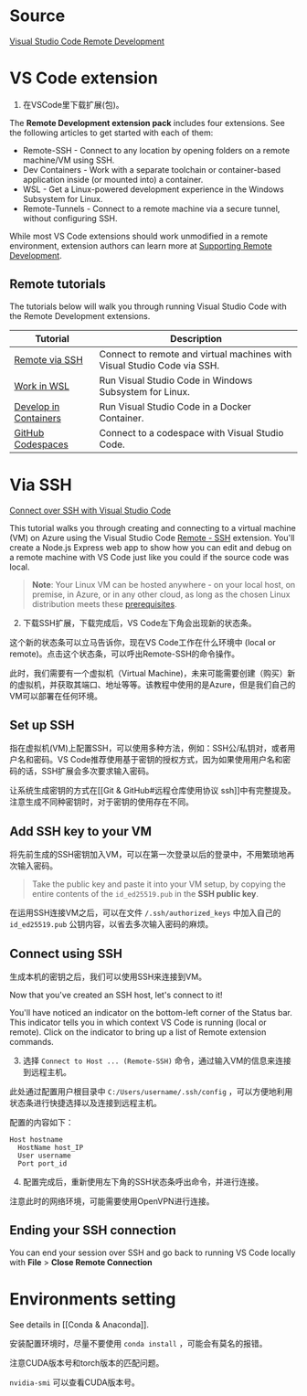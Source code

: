 # Source

[Visual Studio Code Remote Development](https://code.visualstudio.com/docs/remote/remote-overview)

# VS Code extension

1. 在VSCode里下载扩展(包)。

The **Remote Development extension pack** includes four extensions. See the following articles to get started with each of them:

- Remote-SSH - Connect to any location by opening folders on a remote machine/VM using SSH.
- Dev Containers - Work with a separate toolchain or container-based application inside (or mounted into) a container.
- WSL - Get a Linux-powered development experience in the Windows Subsystem for Linux.
- Remote-Tunnels - Connect to a remote machine via a secure tunnel, without configuring SSH.

While most VS Code extensions should work unmodified in a remote environment, extension authors can learn more at [Supporting Remote Development](https://code.visualstudio.com/api/advanced-topics/remote-extensions).

## Remote tutorials

The tutorials below will walk you through running Visual Studio Code with the Remote Development extensions.

| Tutorial | Description |
| ---- | ---- |
| [Remote via SSH](https://code.visualstudio.com/docs/remote/ssh-tutorial) | Connect to remote and virtual machines with Visual Studio Code via SSH. |
| [Work in WSL](https://code.visualstudio.com/docs/remote/wsl-tutorial) | Run Visual Studio Code in Windows Subsystem for Linux. |
| [Develop in Containers](https://code.visualstudio.com/docs/devcontainers/tutorial) | Run Visual Studio Code in a Docker Container. |
| [GitHub Codespaces](https://docs.github.com/github/developing-online-with-codespaces/using-codespaces-in-visual-studio-code) | Connect to a codespace with Visual Studio Code. |

# Via SSH

[Connect over SSH with Visual Studio Code](https://code.visualstudio.com/docs/remote/ssh-tutorial)

This tutorial walks you through creating and connecting to a virtual machine (VM) on Azure using the Visual Studio Code [Remote - SSH](https://marketplace.visualstudio.com/items?itemName=ms-vscode-remote.remote-ssh) extension. You'll create a Node.js Express web app to show how you can edit and debug on a remote machine with VS Code just like you could if the source code was local.

> **Note**: Your Linux VM can be hosted anywhere - on your local host, on premise, in Azure, or in any other cloud, as long as the chosen Linux distribution meets these [prerequisites](https://code.visualstudio.com/docs/remote/linux#_local-linux-prerequisites).

2. 下载SSH扩展，下载完成后，VS Code左下角会出现新的状态条。

这个新的状态条可以立马告诉你，现在VS Code工作在什么环境中 (local or remote)。点击这个状态条，可以呼出Remote-SSH的命令操作。

此时，我们需要有一个虚拟机（Virtual Machine)，未来可能需要创建（购买）新的虚拟机，并获取其端口、地址等等。该教程中使用的是Azure，但是我们自己的VM可以部署在任何环境。

## Set up SSH

指在虚拟机(VM)上配置SSH，可以使用多种方法，例如：SSH公/私钥对，或者用户名和密码。VS Code推荐使用基于密钥的授权方式，因为如果使用用户名和密码的话，SSH扩展会多次要求输入密码。

让系统生成密钥的方式在[[Git & GitHub#远程仓库使用协议 ssh]]中有完整提及。注意生成不同种密钥时，对于密钥的使用存在不同。

## Add SSH key to your VM

将先前生成的SSH密钥加入VM，可以在第一次登录以后的登录中，不用繁琐地再次输入密码。

> Take the public key and paste it into your VM setup, by copying the entire contents of the `id_ed25519.pub` in the **SSH public key**.

在运用SSH连接VM之后，可以在文件 `/.ssh/authorized_keys` 中加入自己的 `id_ed25519.pub` 公钥内容，以省去多次输入密码的麻烦。

## Connect using SSH

生成本机的密钥之后，我们可以使用SSH来连接到VM。

Now that you've created an SSH host, let's connect to it!

You'll have noticed an indicator on the bottom-left corner of the Status bar. This indicator tells you in which context VS Code is running (local or remote). Click on the indicator to bring up a list of Remote extension commands.

3. 选择 `Connect to Host ... (Remote-SSH)` 命令，通过输入VM的信息来连接到远程主机。

此处通过配置用户根目录中 `C:/Users/username/.ssh/config` ，可以方便地利用状态条进行快捷选择以及连接到远程主机。

配置的内容如下：

```
Host hostname
  HostName host_IP
  User username
  Port port_id
```

4. 配置完成后，重新使用左下角的SSH状态条呼出命令，并进行连接。

注意此时的网络环境，可能需要使用OpenVPN进行连接。

## Ending your SSH connection

You can end your session over SSH and go back to running VS Code locally with **File** > **Close Remote Connection**

# Environments setting

See details in [[Conda & Anaconda]].

安装配置环境时，尽量不要使用 `conda install` ，可能会有莫名的报错。

注意CUDA版本号和torch版本的匹配问题。

`nvidia-smi` 可以查看CUDA版本号。
